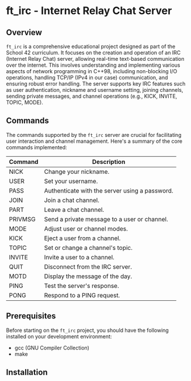 # ft_irc - Internet Relay Chat Server

## Overview
`ft_irc` is a comprehensive educational project designed as part of the School 42 curriculum. It focuses on the creation and operation of an IRC (Internet Relay Chat) server, allowing real-time text-based communication over the internet.  This involves understanding and implementing various aspects of network programming in C++98, including non-blocking I/O operations, handling TCP/IP (IPv4 in our case) communication, and ensuring robust error handling. The server supports key IRC features such as user authentication, nickname and username setting, joining channels, sending private messages, and channel operations (e.g., KICK, INVITE, TOPIC, MODE).

## Commands

The commands supported by the `ft_irc` server are crucial for facilitating user interaction and channel management. Here's a summary of the core commands implemented:

| Command  | Description                                       |
|----------|---------------------------------------------------|
| NICK     | Change your nickname.                             |
| USER     | Set your username.                                |
| PASS     | Authenticate with the server using a password.    |
| JOIN     | Join a chat channel.                              |
| PART     | Leave a chat channel.                             |
| PRIVMSG  | Send a private message to a user or channel.      |
| MODE     | Adjust user or channel modes.                     |
| KICK     | Eject a user from a channel.                      |
| TOPIC    | Set or change a channel's topic.                  |
| INVITE   | Invite a user to a channel.                       |
| QUIT     | Disconnect from the IRC server.                   |
| MOTD     | Display the message of the day.                   |
| PING     | Test the server's response.                       |
| PONG     | Respond to a PING request.                        |

## Prerequisites

Before starting on the `ft_irc` project, you should have the following installed on your development environment:

- gcc (GNU Compiler Collection)
- make

## Installation


